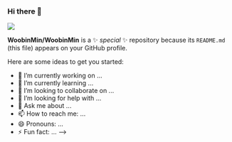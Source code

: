 ### Hi there 👋

<a href="https://github.com/WoobinMin/Mybox" target="_blank"><img src="https://img.shields.io/badge/Unity-000000?style=flat-square&logo=MyBox&logoColor=white"/></a>

 
**WoobinMin/WoobinMin** is a ✨ _special_ ✨ repository because its `README.md` (this file) appears on your GitHub profile.

Here are some ideas to get you started:




- 🔭 I’m currently working on ...
- 🌱 I’m currently learning ...
- 👯 I’m looking to collaborate on ...
- 🤔 I’m looking for help with ...
- 💬 Ask me about ...
- 📫 How to reach me: ...
- 😄 Pronouns: ...
- ⚡ Fun fact: ...
-->
